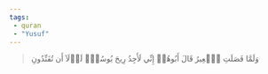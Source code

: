 ```yaml
---
tags: 
 - quran 
 - "Yusuf"
---
```


> وَلَمَّا فَصَلَتِ ٱلۡعِيرُ قَالَ أَبُوهُمۡ إِنِّي لَأَجِدُ رِيحَ يُوسُفَۖ لَوۡلَآ أَن تُفَنِّدُونِ
